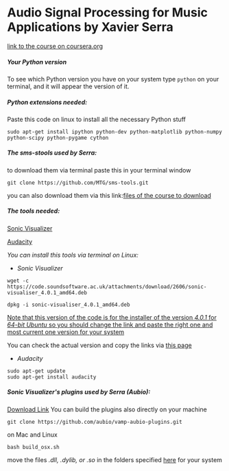 # Audio Signal Processing for Music Applications by Xavier Serra

[link to the course on coursera.org](https://www.coursera.org/learn/audio-signal-processing/home/welcome)

##### Your Python version
To see which Python version you have on your system type `python` on your terminal, and it will appear the version of it.

##### Python extensions needed:

Paste this code on linux to install all the necessary Python stuff
```
sudo apt-get install ipython python-dev python-matplotlib python-numpy python-scipy python-pygame cython
```
##### The sms-stools used by Serra:
to download them via terminal paste this in your terminal window
```
git clone https://github.com/MTG/sms-tools.git
```
you can also download them via this link:[files of the course to download](https://github.com/MTG/sms-tools)

##### The tools needed:
[Sonic Visualizer](https://www.sonicvisualiser.org/)

[Audacity](https://www.audacityteam.org/)

*You can install this tools via terminal on Linux:*

- *Sonic Visualizer*
```
wget -c https://code.soundsoftware.ac.uk/attachments/download/2606/sonic-visualiser_4.0.1_amd64.deb
```
```
dpkg -i sonic-visualiser_4.0.1_amd64.deb
```
<ins>Note that this version of the code is for the installer of the version *4.0.1* for *64-bit Ubuntu* so you should change the link and paste the right one and most current one version for your system</ins>

You can check the actual version and copy the links via [this page](https://sonicvisualiser.org/download.html)

- *Audacity*
```
sudo apt-get update
sudo apt-get install audacity
```

##### Sonic Visualizer's plugins used by Serra (Aubio):
[Download Link](https://aubio.org/vamp-aubio-plugins/)
You can build the plugins also directly on your machine 
```
git clone https://github.com/aubio/vamp-aubio-plugins.git
```
on Mac and Linux
```
bash build_osx.sh
```
move the files _.dll, .dylib, or .so_ in the folders specified [here](https://www.vamp-plugins.org/download.html#install) for your system
